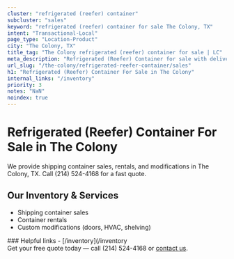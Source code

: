 ```yaml
---
cluster: "refrigerated (reefer) container"
subcluster: "sales"
keyword: "refrigerated (reefer) container for sale The Colony, TX"
intent: "Transactional-Local"
page_type: "Location-Product"
city: "The Colony, TX"
title_tag: "The Colony refrigerated (reefer) container for sale | LC"
meta_description: "Refrigerated (Reefer) Container for sale with delivery in The Colony, TX. LC Container — local Since 2003. Get pricing today."
url_slug: "/the-colony/refrigerated-reefer-container/sales"
h1: "Refrigerated (Reefer) Container For Sale in The Colony"
internal_links: "/inventory"
priority: 3
notes: "NaN"
noindex: true
---
```


# Refrigerated (Reefer) Container For Sale in The Colony

We provide shipping container sales, rentals, and modifications in The Colony, TX. Call (214) 524-4168 for a fast quote.

## Our Inventory & Services
- Shipping container sales
- Container rentals
- Custom modifications (doors, HVAC, shelving)

<div data-section="internal-links">
### Helpful links
- [/inventory](/inventory
</div>

<div data-section="cta">
Get your free quote today — call (214) 524-4168 or <a href="/contact">contact us</a>.
</div>

<script type="application/ld+json">{"@context":"https://schema.org","@type":"FAQPage","mainEntity":[{"@type":"Question","name":"How much does delivery cost in The Colony, TX?","acceptedAnswer":{"@type":"Answer","text":"Delivery costs vary by distance and container size. Most deliveries in The Colony, TX range from $150-$300. Call (214) 524-4168 for an exact quote based on your specific location."}},{"@type":"Question","name":"Do you offer financing or payment plans?","acceptedAnswer":{"@type":"Answer","text":"We accept major credit cards, checks, and can discuss commercial terms for bulk purchases. Call (214) 524-4168 to discuss options."}},{"@type":"Question","name":"Can you customize containers in The Colony, TX?","acceptedAnswer":{"@type":"Answer","text":"Yes — we perform modifications like doors, HVAC, insulation, and shelving. Request a custom quote at (214) 524-4168 or via our contact form."}}]}</script>
